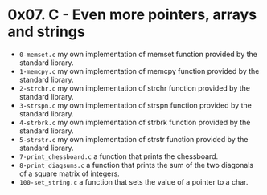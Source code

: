 # 0x07. C - Even more pointers, arrays and strings

- `0-memset.c` my own implementation of memset function provided by the standard library.
- `1-memcpy.c` my own implementation of memcpy function provided by the standard library.
- `2-strchr.c` my own implementation of strchr function provided by the standard library.
- `3-strspn.c` my own implementation of strspn function provided by the standard library.
- `4-strbrk.c` my own implementation of strbrk function provided by the standard library.
- `5-strstr.c` my own implementation of strstr function provided by the standard library.
- `7-print_chessboard.c` a function that prints the chessboard.
- `8-print_diagsums.c` a function that prints the sum of the two diagonals of a square matrix of integers.
- `100-set_string.c` a function that sets the value of a pointer to a char.
